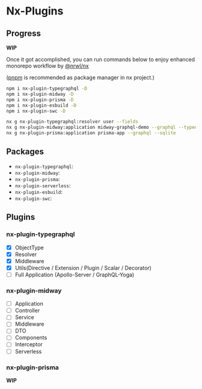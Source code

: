 # Nx-Plugins

## Progress

**WIP**

Once it got accomplished, you can run commands below to enjoy enhanced monorepo workflow by [@nrwl/nx](https://nx.dev/)

([pnpm](https://github.com/pnpm/pnpm) is recommended as package manager in nx project.)

```bash
npm i nx-plugin-typegraphql -D
npm i nx-plugin-midway -D
npm i nx-plugin-prisma -D
npm i nx-plugin-esbuild -D
npm i nx-plugin-swc -D

nx g nx-plugin-typegraphql:resolver user --fields
nx g nx-plugin-midway:application midway-graphql-demo --graphql --typeorm
nx g nx-plugin-prisma:application prisma-app --graphql --sqlite
```

## Packages

- `nx-plugin-typegraphql`:
- `nx-plugin-midway`:
- `nx-plugin-prisma`:
- `nx-plugin-serverless`:
- `nx-plugin-esbuild`:
- `nx-plugin-swc`:

## Plugins

### nx-plugin-typegraphql

- [x] ObjectType
- [x] Resolver
- [x] Middleware
- [x] Utils(Directive / Extension / Plugin / Scalar / Decorator)
- [ ] Full Application (Apollo-Server / GraphQL-Yoga)

### nx-plugin-midway

- [ ] Application
- [ ] Controller
- [ ] Service
- [ ] Middleware
- [ ] DTO
- [ ] Components
- [ ] Interceptor
- [ ] Serverless

### nx-plugin-prisma

**WIP**
